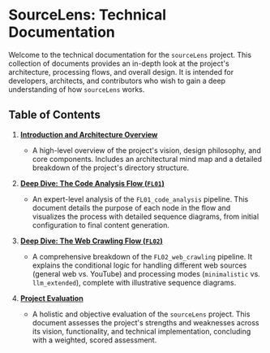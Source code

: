 # SourceLens: Technical Documentation

Welcome to the technical documentation for the `sourceLens` project. This collection of documents provides an in-depth look at the project's architecture, processing flows, and overall design. It is intended for developers, architects, and contributors who wish to gain a deep understanding of how `sourceLens` works.

## Table of Contents

1.  **[Introduction and Architecture Overview](./1_introduction_and_architecture.md)**
    *   A high-level overview of the project's vision, design philosophy, and core components. Includes an architectural mind map and a detailed breakdown of the project's directory structure.

2.  **[Deep Dive: The Code Analysis Flow (`FL01`)](./2_code_analysis_flow_deep_dive.md)**
    *   An expert-level analysis of the `FL01_code_analysis` pipeline. This document details the purpose of each node in the flow and visualizes the process with detailed sequence diagrams, from initial configuration to final content generation.

3.  **[Deep Dive: The Web Crawling Flow (`FL02`)](./3_web_crawling_flow_deep_dive.md)**
    *   A comprehensive breakdown of the `FL02_web_crawling` pipeline. It explains the conditional logic for handling different web sources (general web vs. YouTube) and processing modes (`minimalistic` vs. `llm_extended`), complete with illustrative sequence diagrams.

4.  **[Project Evaluation](./4_project_evaluation.md)**
    *   A holistic and objective evaluation of the `sourceLens` project. This document assesses the project's strengths and weaknesses across its vision, functionality, and technical implementation, concluding with a weighted, scored assessment.

